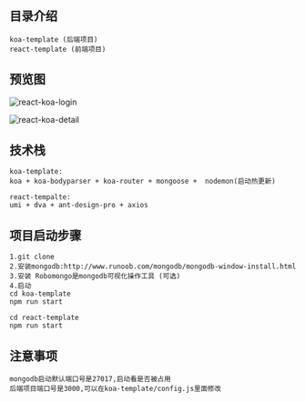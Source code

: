 ## 目录介绍
```
koa-template (后端项目)
react-template (前端项目)
```

## 预览图
![react-koa-login](https://github.com/lanzhsh/react-vue-koa/blob/master/react-koa/img/react-koa-login.png)

![react-koa-detail](https://github.com/lanzhsh/react-vue-koa/blob/master/react-koa/img/react-koa-detail.png)

## 技术栈
```
koa-template:
koa + koa-bodyparser + koa-router + mongoose +  nodemon(启动热更新)
```
```
react-tempalte:
umi + dva + ant-design-pro + axios
```

## 项目启动步骤
```
1.git clone
2.安装mongodb:http://www.runoob.com/mongodb/mongodb-window-install.html
3.安装 Robomongo是mongodb可视化操作工具 (可选)
4.启动
cd koa-template
npm run start

cd react-template
npm run start
```

## 注意事项
```
mongodb启动默认端口号是27017,启动看是否被占用
后端项目端口号是3000,可以在koa-template/config.js里面修改
```
